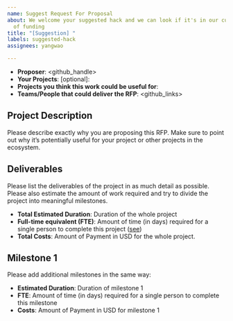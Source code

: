 ```yaml
---
name: Suggest Request For Proposal
about: We welcome your suggested hack and we can look if it's in our current scope
  of funding
title: "[Suggestion] "
labels: suggested-hack
assignees: yangwao

---
```


- **Proposer**: <github_handle>
- **Your Projects**: [optional]: <links>
- **Projects you think this work could be useful for**: 
- **Teams/People that could deliver the RFP**: <github_links>

Project Description 
---
Please describe exactly why you are proposing this RFP. Make sure to point out why it’s potentially useful for your project or other projects in the ecosystem.

Deliverables
---
Please list the deliverables of the project in as much detail as possible. Please also estimate the amount of work required and try to divide the project into meaningful milestones.

- **Total Estimated Duration**: Duration of the whole project
- **Full-time equivalent (FTE)**: Amount of time (in days) required for a single person to complete this project ([see](https://en.wikipedia.org/wiki/Full-time_equivalent))
- **Total Costs**: Amount of Payment in USD for the whole project.

Milestone 1
---
Please add additional milestones in the same way:

- **Estimated Duration**: Duration of milestone 1
- **FTE**: Amount of time (in days) required for a single person to complete this milestone
- **Costs**: Amount of Payment in USD for milestone 1

